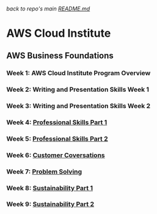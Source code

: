 ###### back to repo's main [README.md](../../README.md)
# AWS Cloud Institute
## AWS Business Foundations
### Week 1: AWS Cloud Institute Program Overview
### Week 2: Writing and Presentation Skills Week 1
### Week 3: Writing and Presentation Skills Week 2
### Week 4: [Professional Skills Part 1](./w4professionalskillsp1.md)
### Week 5: [Professional Skills Part 2]()
### Week 6: [Customer Coversations](./w6customerconversations.md)
### Week 7: [Problem Solving](./w7problemsolving.md)
### Week 8: [Sustainability Part 1](./w8sustainabilityp1.md)
### Week 9: [Sustainability Part 2](./w9sustainabilityp2.md)
